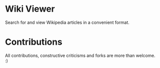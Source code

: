 # Wiki Viewer
 
Search for and view Wikipedia articles in a convenient format.

# Contributions

All contributions, constructive criticisms and forks are more than welcome. :)

